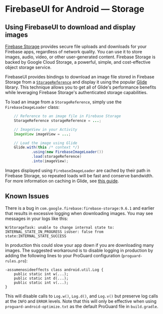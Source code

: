 # FirebaseUI for Android — Storage

## Using FirebaseUI to download and display images

[Firebase Storage][firebase-storage] provides secure file uploads and downloads for your Firebase apps,
regardless of network quality. You can use it to store images, audio, video, or other
user-generated content. Firebase Storage is backed by Google Cloud Storage, a powerful, simple,
and cost-effective object storage service.

FirebaseUI provides bindings to download an image file stored in Firebase Storage
from a [`StorageReference`][storage-reference] and display it using the popular
[Glide][glide] library. This technique allows you to get all of Glide's performance
benefits while leveraging Firebase Storage's authenticated storage capabilities.

To load an image from a `StorageReference`, simply use the `FirebaseImageLoader` class:

```java
    // Reference to an image file in Firebase Storage
    StorageReference storageReference = ...;

    // ImageView in your Activity
    ImageView imageView = ...;

    // Load the image using Glide
    Glide.with(this /* context */)
            .using(new FirebaseImageLoader())
            .load(storageReference)
            .into(imageView);
```

Images displayed using `FirebaseImageLoader` are cached by their path in Firebase Storage, so
repeated loads will be fast and conserve bandwidth. For more information on caching in Glide,
see [this guide][glide-caching].

## Known Issues

There is a bug in `com.google.firebase:firebase-storage:9.6.1` and earlier that results in
excessive logging when downloading images. You may see messages in your logs like this:

```
W/StorageTask: unable to change internal state to: INTERNAL_STATE_IN_PROGRESS isUser: false from state:INTERNAL_STATE_SUCCESS
```

In production this could slow your app down if you are downloading many images. The suggested
workaround is to disable logging in production by adding the following lines to your
ProGuard configuration (`proguard-rules.pro`):

```
-assumenosideeffects class android.util.Log {
    public static int w(...);
    public static int d(...);
    public static int v(...);
}
```

This will disable calls to `Log.w()`, `Log.d()`, and `Log.v()` but preserve log calls at the
`INFO` and `ERROR` levels. Note that this will only be effective when using
`proguard-android-optimize.txt` as the default ProGuard file in `build.gradle`.

[firebase-storage]: https://firebase.google.com/docs/storage/
[glide]: https://github.com/bumptech/glide
[storage-reference]: https://firebase.google.com/docs/reference/android/com/google/firebase/storage/StorageReference
[glide-caching]: https://github.com/bumptech/glide/wiki/Caching-and-Cache-Invalidation
